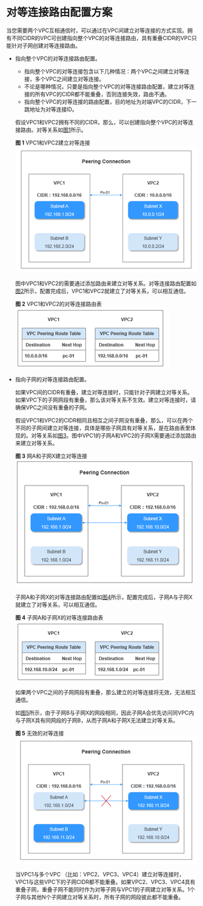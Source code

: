 # 对等连接路由配置方案<a name="zh-cn_topic_0046809840"></a>

当您需要两个VPC互相通信时，可以通过在VPC间建立对等连接的方式实现。拥有不同CIDR的VPC可创建指向整个VPC的对等连接路由，具有重叠CIDR的VPC只能针对子网创建对等连接路由。

-   指向整个VPC的对等连接路由配置。

    -   指向整个VPC的对等连接包含以下几种情况：两个VPC之间建立对等连接，多个VPC之间建立对等连接。
    -   不论是哪种情况，只要是指向整个VPC的对等连接路由配置，建立对等连接的所有VPC的CIDR都不能重叠，否则连接失效，路由不通。
    -   指向整个VPC的对等连接的路由配置，目的地址为对端VPC的CIDR，下一跳地址为对等连接ID。

    假设VPC1和VPC2拥有不同的CIDR，那么，可以创建指向整个VPC的对等连接路由。对等关系如[图1](#fig2911193141314)所示。

    **图 1**  VPC1和VPC2建立对等连接<a name="fig2911193141314"></a>  
    ![](figures/VPC1和VPC2建立对等连接-8.png "VPC1和VPC2建立对等连接-8")

    图中VPC1和VPC2的需要通过添加路由来建立对等关系。对等连接路由配置如[图2](#fig19320112131714)所示，配置完成后，VPC1和VPC2就建立了对等关系，可以相互通信。

    **图 2**  VPC1和VPC2的对等连接路由表<a name="fig19320112131714"></a>  
    ![](figures/VPC1和VPC2的对等连接路由表.png "VPC1和VPC2的对等连接路由表")

-   指向子网的对等连接路由配置。

    如果VPC间的CIDR有重叠，建立对等连接时，只能针对子网建立对等关系。如果VPC下的子网网段有重叠，那么该对等关系不生效。建立对等连接时，请确保VPC之间没有重叠的子网。

    假设VPC1和VPC2的CIDR相同且相互之间子网没有重叠，那么，可以在两个不同的子网间建立对等连接，具体是哪些子网具有对等关系，是在路由表里体现的。对等关系如[图3](#fig95191521148)。图中VPC1的子网A和VPC2的子网X需要通过添加路由来建立对等关系。

    **图 3**  网A和子网X建立对等连接<a name="fig95191521148"></a>  
    ![](figures/网A和子网X建立对等连接.png "网A和子网X建立对等连接")

    子网A和子网X的对等连接路由配置如[图4](#fig13211186151514)所示，配置完成后，子网A与子网X就建立了对等关系，可以相互通信。

    **图 4**  子网A和子网X的对等连接路由表<a name="fig13211186151514"></a>  
    ![](figures/子网A和子网X的对等连接路由表.png "子网A和子网X的对等连接路由表")

    如果两个VPC之间的子网网段有重叠，那么建立的对等连接将无效，无法相互通信。

    如[图5](#fig1253173812157)所示，由于子网B与子网X的网段相同，因此子网A会优先访问同VPC内与子网X具有同网段的子网B，从而子网A和子网X无法建立对等关系。

    **图 5**  无效的对等连接<a name="fig1253173812157"></a>  
    ![](figures/无效的对等连接.png "无效的对等连接")

    当VPC1与多个VPC （比如：VPC2、VPC3、VPC4）建立对等连接时，VPC1与这些VPC下的子网CIDR都不能重叠。如果VPC2、VPC3、VPC4具有重叠子网，重叠子网不能同时作为对等子网与VPC1的子网建立对等关系。1个子网与其他N个子网建立对等关系时，所有子网的网段彼此都不能重叠。


